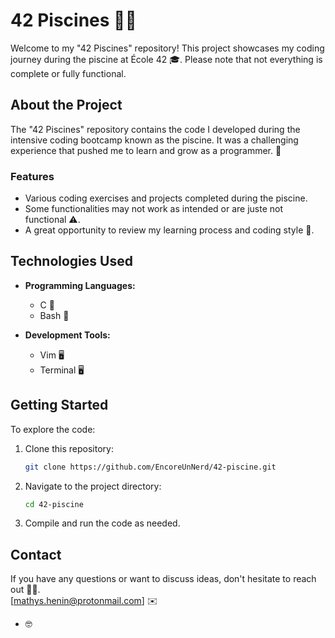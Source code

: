 # 42 Piscines 🏊‍♂️

Welcome to my "42 Piscines" repository! This project showcases my coding journey during the piscine at École 42 🎓. Please note that not everything is complete or fully functional.

## About the Project

The "42 Piscines" repository contains the code I developed during the intensive coding bootcamp known as the piscine. It was a challenging experience that pushed me to learn and grow as a programmer. 🌱

### Features

- Various coding exercises and projects completed during the piscine.
- Some functionalities may not work as intended or are juste not functional ⚠️.
- A great opportunity to review my learning process and coding style 📖.

## Technologies Used

- **Programming Languages:**
  - C 💚
  - Bash 🐚

- **Development Tools:**
  - Vim 🖥️
  - Terminal 🖥️

## Getting Started

To explore the code:

1. Clone this repository:
   ```bash
   git clone https://github.com/EncoreUnNerd/42-piscine.git
   ```
2. Navigate to the project directory:
   ```bash
   cd 42-piscine
   ```
3. Compile and run the code as needed.

## Contact

If you have any questions or want to discuss ideas, don't hesitate to reach out 📩🤝.  
[mathys.henin@protonmail.com] ✉️

- 🤓
